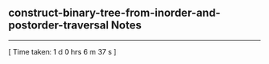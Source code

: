 <h2>construct-binary-tree-from-inorder-and-postorder-traversal Notes</h2><hr>[ Time taken: 1 d 0 hrs 6 m 37 s ]